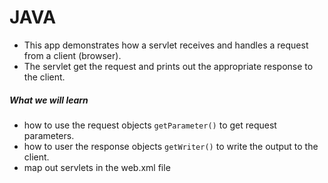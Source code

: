 # JAVA 
- This app demonstrates how a servlet receives and handles a request from a client (browser).
- The servlet get the request and prints out the appropriate response to the client.

##### What we will learn
- how to use the request objects `getParameter()` to get request parameters.
- how to user the response objects  `getWriter()` to write the output to the client.
- map out servlets in the web.xml file

